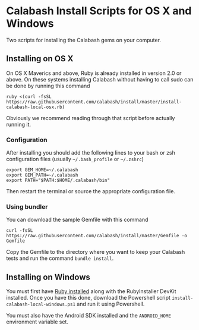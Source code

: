 # Calabash Install Scripts for OS X and Windows

Two scripts for installing the Calabash gems on your computer.



## Installing on OS X
On OS X Maverics and above, Ruby is already installed in version 2.0 or above. On these systems installing Calabash without having to call sudo can be done by running this command


    ruby <(curl -fsSL https://raw.githubusercontent.com/calabash/install/master/install-calabash-local-osx.rb)

Obviously we recommend reading through that script before actually running it.

### Configuration

After installing you should add the following lines to your bash or zsh configuration files (usually `~/.bash_profile` or `~/.zshrc`)

    export GEM_HOME=~/.calabash
    export GEM_PATH=~/.calabash
    export PATH="$PATH:$HOME/.calabash/bin"

Then restart the terminal or source the appropriate configuration file.

### Using bundler

You can download the sample Gemfile with this command 


    curl -fsSL https://raw.githubusercontent.com/calabash/install/master/Gemfile -o Gemfile
    
Copy the Gemfile to the directory where you want to keep your Calabash tests and run the command `bundle install`.


## Installing on Windows

You must first have [Ruby installed](http://rubyinstaller.org/) along with the RubyInstaller DevKit installed. Once you have this done, download the Powershell script `install-calabash-local-windows.ps1` and run it using Powershell.

You must also have the Android SDK installed and the `ANDROID_HOME` environment variable set.
